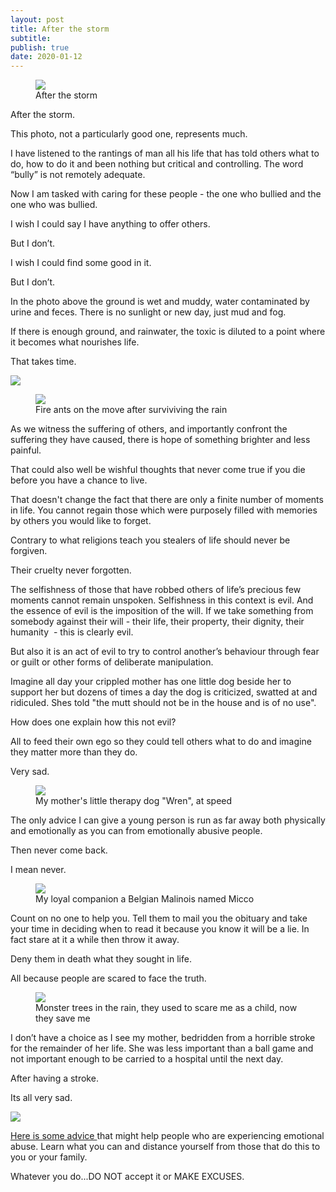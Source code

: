 ```yaml
---
layout: post
title: After the storm
subtitle: 
publish: true
date: 2020-01-12  
---
```




<figure>
<img src="https://jonkalev.s3-us-west-2.amazonaws.com/20200112_Farm.jpg">
<figcaption> After the storm</figcaption>
</figure>

After the storm.

This photo, not a particularly good one, represents much.

I have listened to the rantings of man all his life that has told others what to do, how to do it and been nothing but critical and controlling. 
The word “bully” is not remotely adequate.

Now I am tasked with caring for these people - the one who bullied and the one who was bullied.

I wish I could say I have anything to offer others. 

But I don’t.

I wish I could find some good in it. 

But I don’t.

In the photo above the ground is wet and muddy, water contaminated by urine and feces.
There is no sunlight or new day, just mud and fog.

If there is enough ground, and rainwater, the toxic is diluted to a point where it becomes what nourishes life. 

That takes time.

<img src="https://jonkalev.s3-us-west-2.amazonaws.com/20200113_cow.jpg">
<figure>
<img src="https://jonkalev.s3-us-west-2.amazonaws.com/20200113_fireants.jpg">
<figcaption> Fire ants on the move after surviviving the rain</figcaption>
</figure>


As we witness the suffering of others, and importantly confront the suffering they have caused, there is hope of something brighter and less painful.

That could also well be wishful thoughts that never come true if you die before you have a chance to live.

That doesn't change the fact that there are only a finite number of moments in life.
You cannot regain those which were purposely filled with memories by others you would like to forget.

Contrary to what religions teach you stealers of life should never be forgiven.

Their cruelty never forgotten.

The selfishness of those that have robbed others of life’s precious few moments cannot remain unspoken.
Selfishness in this context is evil.
And the essence of evil is the imposition of the will. If we take something from somebody against their will - their life, their property, their dignity, their humanity  - this is clearly evil.

But also it is an act of evil to try to control another’s behaviour through fear or guilt or other forms of deliberate manipulation.

Imagine all day your crippled mother has one little dog beside her to support her but dozens of times a day the dog is criticized, swatted at and ridiculed. Shes told "the mutt should not be in the house and is of no use".

How does one explain how this not evil?

All to feed their own ego so they could tell others what to do and imagine they matter more than they do. 

Very sad.
<figure>
<img src="https://jonkalev.s3-us-west-2.amazonaws.com/20200113_Wren1.jpg">
  <figcaption>My mother's little therapy dog "Wren", at speed</figcaption>
</figure>

The only advice I can give a young person is run as far away both physically and emotionally as you can from emotionally abusive people.

Then never come back. 

I mean never.
<figure>
<img src="https://jonkalev.s3-us-west-2.amazonaws.com/20200112_Micco.jpg">
  <figcaption>My loyal companion a Belgian Malinois named Micco</figcaption>
</figure>
Count on no one to help you.
Tell them to mail you the obituary and take your time in deciding when to read it because you know it will be a lie.
In fact stare at it a while then throw it away.

Deny them in death what they sought in life.

All because people are scared to face the truth.
<figure>
<img src="https://jonkalev.s3-us-west-2.amazonaws.com/20200113_trees.jpg">
    <figcaption>Monster trees in the rain, they used to scare me as a child, now they save me</figcaption>
</figure>

I don’t have a choice as I see my mother, bedridden from a horrible stroke for the remainder of her life. She was less important than a ball game and not important enough to be carried to a hospital until the next day.

After having a stroke.

Its all very sad.

<img src="https://jonkalev.s3-us-west-2.amazonaws.com/20200113_horse.jpg">


<a href="https://www.verywellmind.com/identify-and-cope-with-emotional-abuse-4156673/">Here is some advice </a>that might help people who are experiencing emotional abuse. Learn what you can and distance yourself from those that do this to you or your family. 

Whatever you do...DO NOT accept it or MAKE EXCUSES.

